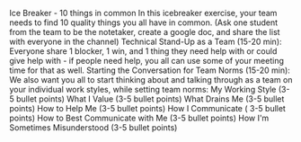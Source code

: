 Ice Breaker - 10 things in common
In this icebreaker exercise, your team needs to find 10 quality things you all have in common. (Ask one student from the team to be the notetaker, create a google doc, and share the list with everyone in the channel)
Technical Stand-Up as a Team (15-20 min):
Everyone share 1 blocker, 1 win, and 1 thing they need help with or could give help with - if people need help, you all can use some of your meeting time for that as well.
Starting the Conversation for Team Norms (15-20 min):
We also want you all to start thinking about and talking through as a team on your individual work styles, while setting team norms:
       My Working Style (3-5 bullet points)
       What I Value (3-5 bullet points)
       What Drains Me (3-5 bullet points)
       How to Help Me (3-5 bullet points)
       How I Communicate ( 3-5 bullet points)
       How to Best Communicate with Me (3-5 bullet points)
       How I'm Sometimes Misunderstood (3-5 bullet points)
